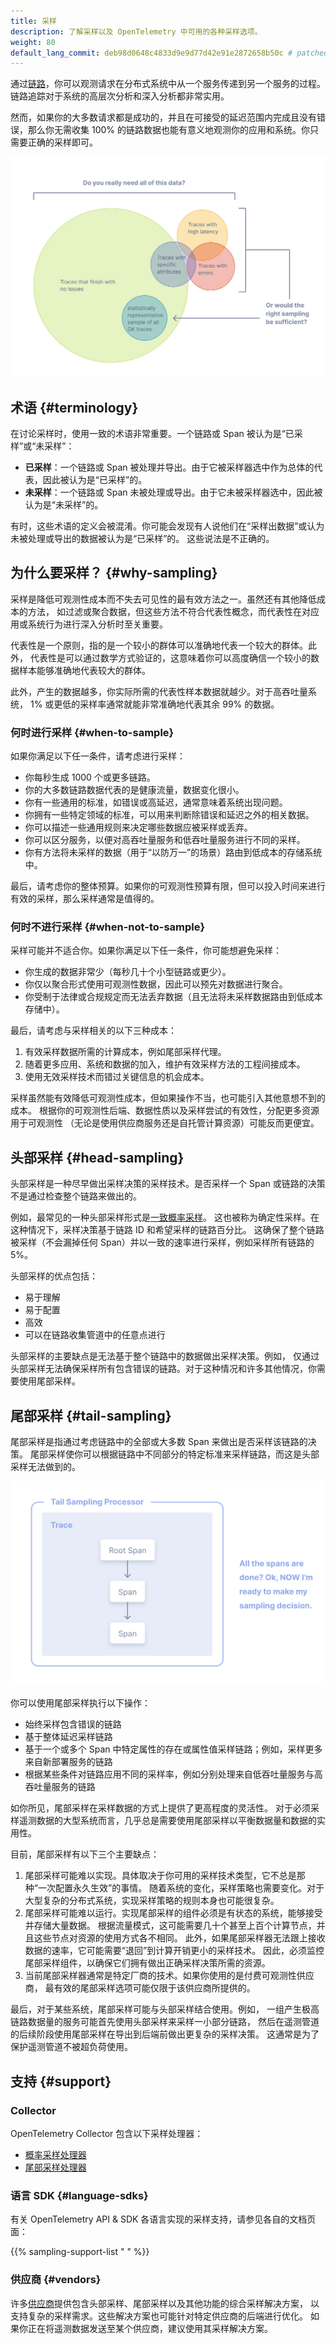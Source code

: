 ```yaml
---
title: 采样
description: 了解采样以及 OpenTelemetry 中可用的各种采样选项。
weight: 80
default_lang_commit: deb98d0648c4833d9e9d77d42e91e2872658b50c # patched
---
```


通过[链路](/docs/concepts/signals/traces)，你可以观测请求在分布式系统中从一个服务传递到另一个服务的过程。
链路追踪对于系统的高层次分析和深入分析都非常实用。

然而，如果你的大多数请求都是成功的，并且在可接受的延迟范围内完成且没有错误，那么你无需收集
100% 的链路数据也能有意义地观测你的应用和系统。你只需要正确的采样即可。

![插图显示并非所有数据都需要被追踪，采样的数据就足够了。](traces-venn-diagram.svg)

## 术语 {#terminology}

在讨论采样时，使用一致的术语非常重要。一个链路或 Span 被认为是“已采样”或“未采样”：

- **已采样**：一个链路或 Span 被处理并导出。由于它被采样器选中作为总体的代表，因此被认为是“已采样”的。
- **未采样**：一个链路或 Span 未被处理或导出。由于它未被采样器选中，因此被认为是“未采样”的。

有时，这些术语的定义会被混淆。你可能会发现有人说他们在“采样出数据”或认为未被处理或导出的数据被认为是“已采样”的。
这些说法是不正确的。

## 为什么要采样？ {#why-sampling}

采样是降低可观测性成本而不失去可见性的最有效方法之一。虽然还有其他降低成本的方法，
如过滤或聚合数据，但这些方法不符合代表性概念，而代表性在对应用或系统行为进行深入分析时至关重要。

代表性是一个原则，指的是一个较小的群体可以准确地代表一个较大的群体。此外，
代表性是可以通过数学方式验证的，这意味着你可以高度确信一个较小的数据样本能够准确地代表较大的群体。

此外，产生的数据越多，你实际所需的代表性样本数据就越少。对于高吞吐量系统，
1% 或更低的采样率通常就能非常准确地代表其余 99% 的数据。

### 何时进行采样 {#when-to-sample}

如果你满足以下任一条件，请考虑进行采样：

- 你每秒生成 1000 个或更多链路。
- 你的大多数链路数据代表的是健康流量，数据变化很小。
- 你有一些通用的标准，如错误或高延迟，通常意味着系统出现问题。
- 你拥有一些特定领域的标准，可以用来判断除错误和延迟之外的相关数据。
- 你可以描述一些通用规则来决定哪些数据应被采样或丢弃。
- 你可以区分服务，以便对高吞吐量服务和低吞吐量服务进行不同的采样。
- 你有方法将未采样的数据（用于“以防万一”的场景）路由到低成本的存储系统中。

最后，请考虑你的整体预算。如果你的可观测性预算有限，但可以投入时间来进行有效的采样，那么采样通常是值得的。

### 何时不进行采样 {#when-not-to-sample}

采样可能并不适合你。如果你满足以下任一条件，你可能想避免采样：

- 你生成的数据非常少（每秒几十个小型链路或更少）。
- 你仅以聚合形式使用可观测性数据，因此可以预先对数据进行聚合。
- 你受制于法律或合规规定而无法丢弃数据（且无法将未采样数据路由到低成本存储中）。

最后，请考虑与采样相关的以下三种成本：

1. 有效采样数据所需的计算成本，例如尾部采样代理。
2. 随着更多应用、系统和数据的加入，维护有效采样方法的工程间接成本。
3. 使用无效采样技术而错过关键信息的机会成本。

采样虽然能有效降低可观测性成本，但如果操作不当，也可能引入其他意想不到的成本。
根据你的可观测性后端、数据性质以及采样尝试的有效性，分配更多资源用于可观测性
（无论是使用供应商服务还是自托管计算资源）可能反而更便宜。

## 头部采样 {#head-sampling}

头部采样是一种尽早做出采样决策的采样技术。是否采样一个 Span 或链路的决策不是通过检查整个链路来做出的。

例如，最常见的一种头部采样形式是[一致概率采样](https://github.com/open-telemetry/opentelemetry-specification/blob/main/oteps/trace/4673-experimental-probability-sampling.md)。
这也被称为确定性采样。在这种情况下，采样决策基于链路 ID 和希望采样的链路百分比。
这确保了整个链路被采样（不会漏掉任何 Span）并以一致的速率进行采样，例如采样所有链路的 5%。

头部采样的优点包括：

- 易于理解
- 易于配置
- 高效
- 可以在链路收集管道中的任意点进行

头部采样的主要缺点是无法基于整个链路中的数据做出采样决策。例如，
仅通过头部采样无法确保采样所有包含错误的链路。对于这种情况和许多其他情况，你需要使用尾部采样。

## 尾部采样 {#tail-sampling}

尾部采样是指通过考虑链路中的全部或大多数 Span 来做出是否采样该链路的决策。
尾部采样使你可以根据链路中不同部分的特定标准来采样链路，而这是头部采样无法做到的。

![插图显示 Span 起始于一个根 Span。在所有 Span 完成后，尾部采样处理器做出采样决策。](tail-sampling-process.svg)

你可以使用尾部采样执行以下操作：

- 始终采样包含错误的链路
- 基于整体延迟采样链路
- 基于一个或多个 Span 中特定属性的存在或属性值采样链路；例如，采样更多来自新部署服务的链路
- 根据某些条件对链路应用不同的采样率，例如分别处理来自低吞吐量服务与高吞吐量服务的链路

如你所见，尾部采样在采样数据的方式上提供了更高程度的灵活性。
对于必须采样遥测数据的大型系统而言，几乎总是需要使用尾部采样以平衡数据量和数据的实用性。

目前，尾部采样有以下三个主要缺点：

1. 尾部采样可能难以实现。具体取决于你可用的采样技术类型，它不总是那种“一次配置永久生效”的事情。
   随着系统的变化，采样策略也需要变化。对于大型复杂的分布式系统，实现采样策略的规则本身也可能很复杂。
2. 尾部采样可能难以运行。实现尾部采样的组件必须是有状态的系统，能够接受并存储大量数据。
   根据流量模式，这可能需要几十个甚至上百个计算节点，并且这些节点对资源的使用方式各不相同。
   此外，如果尾部采样器无法跟上接收数据的速率，它可能需要“退回”到计算开销更小的采样技术。
   因此，必须监控尾部采样组件，以确保它们拥有做出正确采样决策所需的资源。
3. 当前尾部采样器通常是特定厂商的技术。如果你使用的是付费可观测性供应商，
   最有效的尾部采样选项可能仅限于该供应商所提供的。

最后，对于某些系统，尾部采样可能与头部采样结合使用。例如，
一组产生极高链路数据量的服务可能首先使用头部采样来采样一小部分链路，
然后在遥测管道的后续阶段使用尾部采样在导出到后端前做出更复杂的采样决策。
这通常是为了保护遥测管道不被超负荷使用。

## 支持 {#support}

### Collector

OpenTelemetry Collector 包含以下采样处理器：

- [概率采样处理器](https://github.com/open-telemetry/opentelemetry-collector-contrib/tree/main/processor/probabilisticsamplerprocessor)
- [尾部采样处理器](https://github.com/open-telemetry/opentelemetry-collector-contrib/tree/main/processor/tailsamplingprocessor)

### 语言 SDK {#language-sdks}

有关 OpenTelemetry API & SDK 各语言实现的采样支持，请参见各自的文档页面：

{{% sampling-support-list " " %}}

### 供应商 {#vendors}

许多[供应商](/ecosystem/vendors)提供包含头部采样、尾部采样以及其他功能的综合采样解决方案，
以支持复杂的采样需求。这些解决方案也可能针对特定供应商的后端进行优化。
如果你正在将遥测数据发送至某个供应商，建议使用其采样解决方案。
